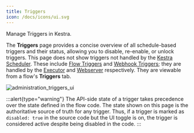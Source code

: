 ```yaml
---
title: Triggers
icon: /docs/icons/ui.svg
---
```


Manage Triggers in Kestra.

The **Triggers** page provides a concise overview of all schedule-based triggers and their status, allowing you to disable, re-enable, or unlock triggers. This page does not show triggers not handled by the [Kestra Scheduler](../../07.architecture/06.scheduler.md). These include [Flow Triggers](../../04.workflow-components/07.triggers/02.flow-trigger.md) and [Webhook Triggers](../../04.workflow-components/07.triggers/03.webhook-trigger.md); they are handled by the [Executor](../../07.architecture/04.executor.md) and [Webserver](../../07.architecture/08.webserver.md) respectively. They are viewable from a flow's **Triggers** tab.

![administration_triggers_ui](/docs/user-interface-guide/administration_triggers_ui.png)

:::alert{type="warning"}
The API-side state of a trigger takes precedence over the state defined in the flow code. The state shown on this page is the authoritative source of truth for any trigger. Thus, if a trigger is marked as `disabled: true` in the source code but the UI toggle is on, the trigger is considered active despite being disabled in the code.
:::
